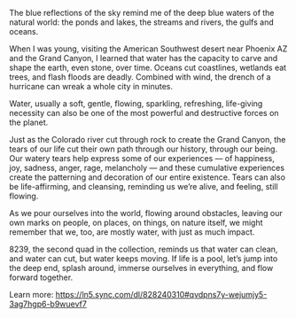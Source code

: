 The blue reflections of the sky remind me of the deep blue waters of the natural world: the ponds and lakes, the streams and rivers, the gulfs and oceans.  

When I was young, visiting the American Southwest desert near Phoenix AZ and the Grand Canyon, I learned that water has the capacity to carve and shape the earth, even stone, over time. Oceans cut coastlines, wetlands eat trees, and flash floods are deadly. Combined with wind, the drench of a hurricane can wreak a whole city in minutes. 

Water, usually a soft, gentle, flowing, sparkling, refreshing, life-giving necessity can also be one of the most powerful and destructive forces on the planet. 

Just as the Colorado river cut through rock to create the Grand Canyon, the tears of our life cut their own path through our history, through our being. Our watery tears help express some of our experiences — of happiness, joy, sadness, anger, rage, melancholy — and these cumulative experiences create the patterning and decoration of our entire existence. Tears can also be life-affirming, and cleansing, reminding us we’re alive, and feeling, still flowing.

As we pour ourselves into the world, flowing around obstacles, leaving our own marks on people, on places, on things, on nature itself, we might remember that we, too, are mostly water, with just as much impact. 

8239, the second quad in the collection, reminds us that water can clean, and water can cut, but water keeps moving. If life is a pool, let’s jump into the deep end, splash around, immerse ourselves in everything, and flow forward together. 

Learn more: https://ln5.sync.com/dl/828240310#qvdpns7y-wejumjy5-3ag7hgp6-b9wuevf7 
